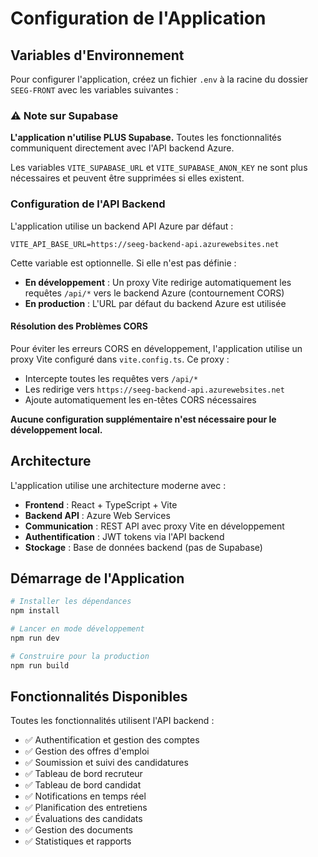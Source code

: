 # Configuration de l'Application

## Variables d'Environnement

Pour configurer l'application, créez un fichier `.env` à la racine du dossier `SEEG-FRONT` avec les variables suivantes :

### ⚠️ Note sur Supabase

**L'application n'utilise PLUS Supabase.** Toutes les fonctionnalités communiquent directement avec l'API backend Azure.

Les variables `VITE_SUPABASE_URL` et `VITE_SUPABASE_ANON_KEY` ne sont plus nécessaires et peuvent être supprimées si elles existent.

### Configuration de l'API Backend

L'application utilise un backend API Azure par défaut :

```env
VITE_API_BASE_URL=https://seeg-backend-api.azurewebsites.net
```

Cette variable est optionnelle. Si elle n'est pas définie :
- **En développement** : Un proxy Vite redirige automatiquement les requêtes `/api/*` vers le backend Azure (contournement CORS)
- **En production** : L'URL par défaut du backend Azure est utilisée

#### Résolution des Problèmes CORS

Pour éviter les erreurs CORS en développement, l'application utilise un proxy Vite configuré dans `vite.config.ts`. Ce proxy :
- Intercepte toutes les requêtes vers `/api/*`
- Les redirige vers `https://seeg-backend-api.azurewebsites.net`
- Ajoute automatiquement les en-têtes CORS nécessaires

**Aucune configuration supplémentaire n'est nécessaire pour le développement local.**

## Architecture

L'application utilise une architecture moderne avec :
- **Frontend** : React + TypeScript + Vite
- **Backend API** : Azure Web Services
- **Communication** : REST API avec proxy Vite en développement
- **Authentification** : JWT tokens via l'API backend
- **Stockage** : Base de données backend (pas de Supabase)

## Démarrage de l'Application

```bash
# Installer les dépendances
npm install

# Lancer en mode développement
npm run dev

# Construire pour la production
npm run build
```

## Fonctionnalités Disponibles

Toutes les fonctionnalités utilisent l'API backend :

- ✅ Authentification et gestion des comptes
- ✅ Gestion des offres d'emploi
- ✅ Soumission et suivi des candidatures
- ✅ Tableau de bord recruteur
- ✅ Tableau de bord candidat
- ✅ Notifications en temps réel
- ✅ Planification des entretiens
- ✅ Évaluations des candidats
- ✅ Gestion des documents
- ✅ Statistiques et rapports

